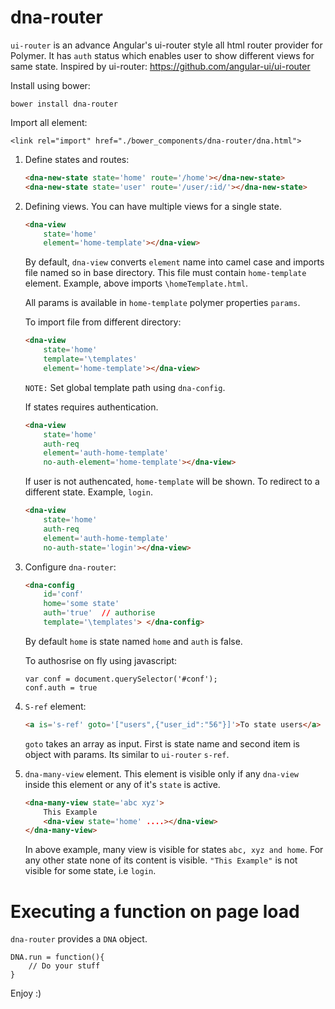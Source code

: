 # dna-router

`ui-router` is an advance Angular's ui-router style all html router provider for Polymer. It has `auth` status which enables user to show different views for same state.
Inspired by ui-router: https://github.com/angular-ui/ui-router

Install using bower: 
```script
bower install dna-router
```

Import all element:
```script
<link rel="import" href="./bower_components/dna-router/dna.html">
```

1. Define states and routes:

	```html
	<dna-new-state state='home' route='/home'></dna-new-state>
	<dna-new-state state='user' route='/user/:id/'></dna-new-state>
	```
2. Defining views. You can have multiple views for a single state.
	```html
	<dna-view
		state='home'
		element='home-template'></dna-view>
	```
	By default, `dna-view` converts `element` name into camel case and imports file named so in base directory. This file must contain `home-template` element. Example, above imports `\homeTemplate.html`.

	All params is available in `home-template` polymer properties `params`.
	
	To import file from different directory:
	```html
	<dna-view
		state='home'
		template='\templates'
		element='home-template'></dna-view>
	```
	`NOTE:` Set global template path using `dna-config`.

	If states requires authentication.
	```html
	<dna-view
		state='home'
		auth-req
		element='auth-home-template'
		no-auth-element='home-template'></dna-view>
	```
	If user is not authencated, `home-template` will be shown. To redirect to a different state. Example, `login`.
	```html
	<dna-view
		state='home'
		auth-req
		element='auth-home-template'
		no-auth-state='login'></dna-view>
	```

3. Configure `dna-router`:
	```html
	<dna-config 
		id='conf' 
		home='some state' 
		auth='true'  // authorise
		template='\templates'> </dna-config>
	```
	By default `home` is state named `home` and `auth` is false.

	To authosrise on fly using javascript:
	```script
	var conf = document.querySelector('#conf');
	conf.auth = true
	```
4. `S-ref` element:
	```html
	<a is='s-ref' goto='["users",{"user_id":"56"}]'>To state users</a>
	```
	
	`goto` takes an array as input. First is state name and second item is object with params. Its similar to `ui-router` `s-ref`.

5. `dna-many-view` element.
	This element is visible only if any `dna-view` inside this element or any of it's `state` is active.
	```html
	<dna-many-view state='abc xyz'>
		This Example
		<dna-view state='home' ....></dna-view>
	</dna-many-view>
	```
	In above example, many view is visible for states `abc, xyz and home`. For any other state none of its content is visible. `"This Example"` is not visible for some state, i.e `login`.

# Executing a function on page load
`dna-router` provides a `DNA` object. 
```script
DNA.run = function(){
	// Do your stuff
}
```



Enjoy :)
